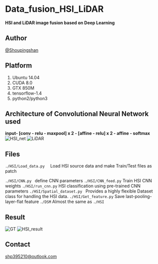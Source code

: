 # Data_fusion_HSI_LiDAR
**HSI and LiDAR image fusion based on Deep Learning**

## Author
[@Shoupingshan](https://github.com/ShoupingShan)

## Platform
  1. Ubuntu 14.04
  2. CUDA 8.0
  3. GTX 850M
  4. tensorflow-1.4
  5. python2/python3

## Architecture of Convolutional Neural Network used
**input- [conv - relu - maxpool] x 2 - [affine - relu] x 2 - affine - softmax**
![HSI_net](https://github.com/ShoupingShan/Data_fusion_HSI_LiDAR/blob/master/image/HSI_net.png?raw=true)
![LiDAR](https://github.com/ShoupingShan/Data_fusion_HSI_LiDAR/blob/master/image/LiDAr-DSM_net.png?raw=true)
## Files
  `./HSI/Load_data.py  ` Load HSI source data and make Train/Test files as patch

  `./HSI/CNN.py ` define CNN parameters
  `./HSI/CNN_feed.py`  Train HSI CNN weights
  `./HSI/run_cnn.py`  HSI classification using pre-trained CNN parameters
  `./HSI/Spatial_dataset.py `  Provides a highly flexible Dataset class for handling the HSI data.
  `./HSI/Get_feature.py`  Save last-pooling-layer-flat feature
  `./DSM`  Almost the same as `./HSI`

## Result

![GT](https://github.com/ShoupingShan/Data_fusion_HSI_LiDAR/blob/master/HSI/result/Gt.png?raw=true)
![HSI_result](https://github.com/ShoupingShan/Data_fusion_HSI_LiDAR/blob/master/HSI/result/Map.png?raw=true)
## Contact
[shp395210@outlook.com](shp395210@outlook.com)
